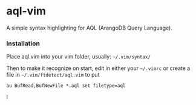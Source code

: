 # aql-vim
A simple syntax highlighting for AQL (ArangoDB Query Language).

### Installation
Place aql.vim into your vim folder, usually: `~/.vim/syntax/`

Then to make it recognize on start, edit in either your `~/.vimrc` or create a file in `~/.vim/ftdetect/aql.vim` to put

```
au BufRead,BufNewFile *.aql set filetype=aql
```
I